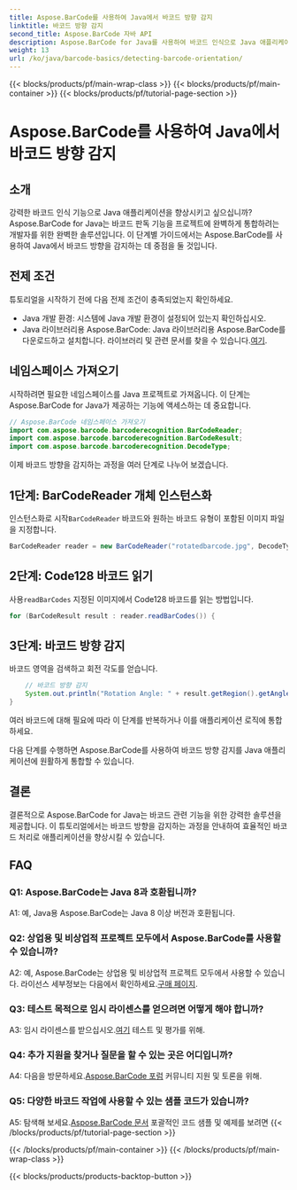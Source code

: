 ```yaml
---
title: Aspose.BarCode를 사용하여 Java에서 바코드 방향 감지
linktitle: 바코드 방향 감지
second_title: Aspose.BarCode 자바 API
description: Aspose.BarCode for Java를 사용하여 바코드 인식으로 Java 애플리케이션을 강화하세요. 바코드 방향을 쉽게 감지하려면 단계별 가이드를 따르세요.
weight: 13
url: /ko/java/barcode-basics/detecting-barcode-orientation/
---
```


{{< blocks/products/pf/main-wrap-class >}}
{{< blocks/products/pf/main-container >}}
{{< blocks/products/pf/tutorial-page-section >}}

# Aspose.BarCode를 사용하여 Java에서 바코드 방향 감지

## 소개

강력한 바코드 인식 기능으로 Java 애플리케이션을 향상시키고 싶으십니까? Aspose.BarCode for Java는 바코드 판독 기능을 프로젝트에 완벽하게 통합하려는 개발자를 위한 완벽한 솔루션입니다. 이 단계별 가이드에서는 Aspose.BarCode를 사용하여 Java에서 바코드 방향을 감지하는 데 중점을 둘 것입니다.

## 전제 조건

튜토리얼을 시작하기 전에 다음 전제 조건이 충족되었는지 확인하세요.

- Java 개발 환경: 시스템에 Java 개발 환경이 설정되어 있는지 확인하십시오.
-  Java 라이브러리용 Aspose.BarCode: Java 라이브러리용 Aspose.BarCode를 다운로드하고 설치합니다. 라이브러리 및 관련 문서를 찾을 수 있습니다.[여기](https://releases.aspose.com/barcode/java/).

## 네임스페이스 가져오기

시작하려면 필요한 네임스페이스를 Java 프로젝트로 가져옵니다. 이 단계는 Aspose.BarCode for Java가 제공하는 기능에 액세스하는 데 중요합니다.

```java
// Aspose.BarCode 네임스페이스 가져오기
import com.aspose.barcode.barcoderecognition.BarCodeReader;
import com.aspose.barcode.barcoderecognition.BarCodeResult;
import com.aspose.barcode.barcoderecognition.DecodeType;
```

이제 바코드 방향을 감지하는 과정을 여러 단계로 나누어 보겠습니다.

## 1단계: BarCodeReader 개체 인스턴스화

 인스턴스화로 시작`BarCodeReader` 바코드와 원하는 바코드 유형이 포함된 이미지 파일을 지정합니다.

```java
BarCodeReader reader = new BarCodeReader("rotatedbarcode.jpg", DecodeType.CODE_128);
```

## 2단계: Code128 바코드 읽기

 사용`readBarCodes` 지정된 이미지에서 Code128 바코드를 읽는 방법입니다.

```java
for (BarCodeResult result : reader.readBarCodes()) {
```

## 3단계: 바코드 방향 감지

바코드 영역을 검색하고 회전 각도를 얻습니다.

```java
    // 바코드 방향 감지
    System.out.println("Rotation Angle: " + result.getRegion().getAngle());
}
```

여러 바코드에 대해 필요에 따라 이 단계를 반복하거나 이를 애플리케이션 로직에 통합하세요.

다음 단계를 수행하면 Aspose.BarCode를 사용하여 바코드 방향 감지를 Java 애플리케이션에 원활하게 통합할 수 있습니다.

## 결론

결론적으로 Aspose.BarCode for Java는 바코드 관련 기능을 위한 강력한 솔루션을 제공합니다. 이 튜토리얼에서는 바코드 방향을 감지하는 과정을 안내하여 효율적인 바코드 처리로 애플리케이션을 향상시킬 수 있습니다.

## FAQ

### Q1: Aspose.BarCode는 Java 8과 호환됩니까?

A1: 예, Java용 Aspose.BarCode는 Java 8 이상 버전과 호환됩니다.

### Q2: 상업용 및 비상업적 프로젝트 모두에서 Aspose.BarCode를 사용할 수 있습니까?

 A2: 예, Aspose.BarCode는 상업용 및 비상업적 프로젝트 모두에서 사용할 수 있습니다. 라이선스 세부정보는 다음에서 확인하세요.[구매 페이지](https://purchase.aspose.com/buy).

### Q3: 테스트 목적으로 임시 라이센스를 얻으려면 어떻게 해야 합니까?

 A3: 임시 라이센스를 받으십시오.[여기](https://purchase.aspose.com/temporary-license/) 테스트 및 평가를 위해.

### Q4: 추가 지원을 찾거나 질문을 할 수 있는 곳은 어디입니까?

 A4: 다음을 방문하세요.[Aspose.BarCode 포럼](https://forum.aspose.com/c/barcode/13) 커뮤니티 지원 및 토론을 위해.

### Q5: 다양한 바코드 작업에 사용할 수 있는 샘플 코드가 있습니까?

 A5: 탐색해 보세요.[Aspose.BarCode 문서](https://reference.aspose.com/barcode/java/) 포괄적인 코드 샘플 및 예제를 보려면
{{< /blocks/products/pf/tutorial-page-section >}}

{{< /blocks/products/pf/main-container >}}
{{< /blocks/products/pf/main-wrap-class >}}

{{< blocks/products/products-backtop-button >}}
